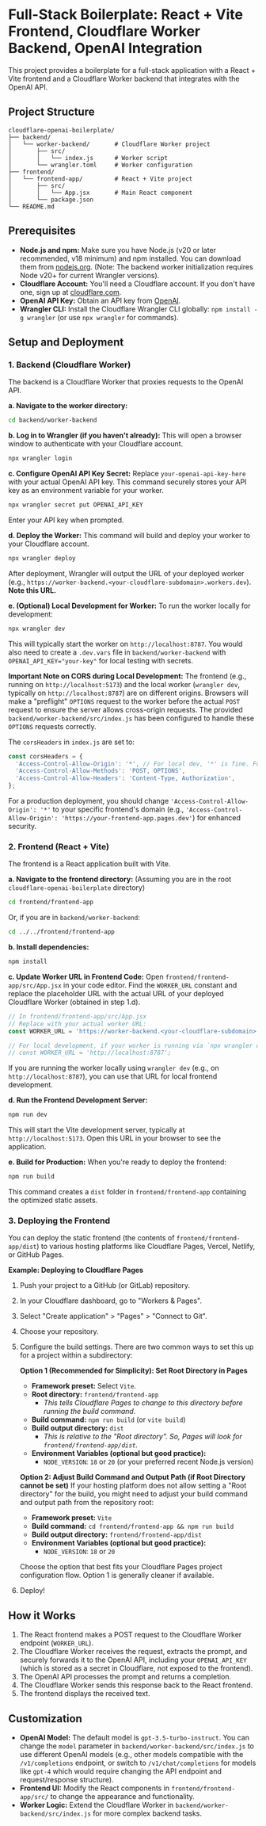 # Full-Stack Boilerplate: React + Vite Frontend, Cloudflare Worker Backend, OpenAI Integration

This project provides a boilerplate for a full-stack application with a React + Vite frontend and a Cloudflare Worker backend that integrates with the OpenAI API.

## Project Structure

```
cloudflare-openai-boilerplate/
├── backend/
│   └── worker-backend/       # Cloudflare Worker project
│       ├── src/
│       │   └── index.js      # Worker script
│       └── wrangler.toml     # Worker configuration
├── frontend/
│   └── frontend-app/         # React + Vite project
│       ├── src/
│       │   └── App.jsx       # Main React component
│       └── package.json
└── README.md
```

## Prerequisites

*   **Node.js and npm:** Make sure you have Node.js (v20 or later recommended, v18 minimum) and npm installed. You can download them from [nodejs.org](https://nodejs.org/). (Note: The backend worker initialization requires Node v20+ for current Wrangler versions).
*   **Cloudflare Account:** You'll need a Cloudflare account. If you don't have one, sign up at [cloudflare.com](https://www.cloudflare.com/).
*   **OpenAI API Key:** Obtain an API key from [OpenAI](https://platform.openai.com/account/api-keys).
*   **Wrangler CLI:** Install the Cloudflare Wrangler CLI globally: `npm install -g wrangler` (or use `npx wrangler` for commands).

## Setup and Deployment

### 1. Backend (Cloudflare Worker)

The backend is a Cloudflare Worker that proxies requests to the OpenAI API.

**a. Navigate to the worker directory:**
```bash
cd backend/worker-backend
```

**b. Log in to Wrangler (if you haven't already):**
This will open a browser window to authenticate with your Cloudflare account.
```bash
npx wrangler login
```

**c. Configure OpenAI API Key Secret:**
Replace `your-openai-api-key-here` with your actual OpenAI API key. This command securely stores your API key as an environment variable for your worker.
```bash
npx wrangler secret put OPENAI_API_KEY
```
Enter your API key when prompted.

**d. Deploy the Worker:**
This command will build and deploy your worker to your Cloudflare account.
```bash
npx wrangler deploy
```
After deployment, Wrangler will output the URL of your deployed worker (e.g., `https://worker-backend.<your-cloudflare-subdomain>.workers.dev`). **Note this URL.**

**e. (Optional) Local Development for Worker:**
To run the worker locally for development:
```bash
npx wrangler dev
```
This will typically start the worker on `http://localhost:8787`. You would also need to create a `.dev.vars` file in `backend/worker-backend` with `OPENAI_API_KEY="your-key"` for local testing with secrets.

**Important Note on CORS during Local Development:**
The frontend (e.g., running on `http://localhost:5173`) and the local worker (`wrangler dev`, typically on `http://localhost:8787`) are on different origins. Browsers will make a "preflight" `OPTIONS` request to the worker before the actual `POST` request to ensure the server allows cross-origin requests. The provided `backend/worker-backend/src/index.js` has been configured to handle these `OPTIONS` requests correctly.

The `corsHeaders` in `index.js` are set to:
```javascript
const corsHeaders = {
  'Access-Control-Allow-Origin': '*', // For local dev, '*' is fine. For prod, restrict this to your frontend domain.
  'Access-Control-Allow-Methods': 'POST, OPTIONS',
  'Access-Control-Allow-Headers': 'Content-Type, Authorization',
};
```
For a production deployment, you should change `'Access-Control-Allow-Origin': '*'` to your specific frontend's domain (e.g., `'Access-Control-Allow-Origin': 'https://your-frontend-app.pages.dev'`) for enhanced security.

### 2. Frontend (React + Vite)

The frontend is a React application built with Vite.

**a. Navigate to the frontend directory:**
(Assuming you are in the root `cloudflare-openai-boilerplate` directory)
```bash
cd frontend/frontend-app
```
Or, if you are in `backend/worker-backend`:
```bash
cd ../../frontend/frontend-app
```

**b. Install dependencies:**
```bash
npm install
```

**c. Update Worker URL in Frontend Code:**
Open `frontend/frontend-app/src/App.jsx` in your code editor.
Find the `WORKER_URL` constant and replace the placeholder URL with the actual URL of your deployed Cloudflare Worker (obtained in step 1.d).

```javascript
// In frontend/frontend-app/src/App.jsx
// Replace with your actual worker URL:
const WORKER_URL = 'https://worker-backend.<your-cloudflare-subdomain>.workers.dev';

// For local development, if your worker is running via `npx wrangler dev` (usually on port 8787):
// const WORKER_URL = 'http://localhost:8787';
```
If you are running the worker locally using `wrangler dev` (e.g., on `http://localhost:8787`), you can use that URL for local frontend development.

**d. Run the Frontend Development Server:**
```bash
npm run dev
```
This will start the Vite development server, typically at `http://localhost:5173`. Open this URL in your browser to see the application.

**e. Build for Production:**
When you're ready to deploy the frontend:
```bash
npm run build
```
This command creates a `dist` folder in `frontend/frontend-app` containing the optimized static assets.

### 3. Deploying the Frontend

You can deploy the static frontend (the contents of `frontend/frontend-app/dist`) to various hosting platforms like Cloudflare Pages, Vercel, Netlify, or GitHub Pages.

**Example: Deploying to Cloudflare Pages**

1.  Push your project to a GitHub (or GitLab) repository.
2.  In your Cloudflare dashboard, go to "Workers & Pages".
3.  Select "Create application" > "Pages" > "Connect to Git".
4.  Choose your repository.
5.  Configure the build settings. There are two common ways to set this up for a project within a subdirectory:

    **Option 1 (Recommended for Simplicity): Set Root Directory in Pages**
    *   **Framework preset:** Select `Vite`.
    *   **Root directory:** `frontend/frontend-app`
        *   _This tells Cloudflare Pages to change to this directory before running the build command._
    *   **Build command:** `npm run build` (or `vite build`)
    *   **Build output directory:** `dist`
        *   _This is relative to the "Root directory". So, Pages will look for `frontend/frontend-app/dist`._
    *   **Environment Variables (optional but good practice):**
        *   `NODE_VERSION`: `18` or `20` (or your preferred recent Node.js version)

    **Option 2: Adjust Build Command and Output Path (if Root Directory cannot be set)**
    If your hosting platform does not allow setting a "Root directory" for the build, you might need to adjust your build command and output path from the repository root:
    *   **Framework preset:** `Vite`
    *   **Build command:** `cd frontend/frontend-app && npm run build`
    *   **Build output directory:** `frontend/frontend-app/dist`
    *   **Environment Variables (optional but good practice):**
        *   `NODE_VERSION`: `18` or `20`

    Choose the option that best fits your Cloudflare Pages project configuration flow. Option 1 is generally cleaner if available.
6.  Deploy!

## How it Works

1.  The React frontend makes a POST request to the Cloudflare Worker endpoint (`WORKER_URL`).
2.  The Cloudflare Worker receives the request, extracts the prompt, and securely forwards it to the OpenAI API, including your `OPENAI_API_KEY` (which is stored as a secret in Cloudflare, not exposed to the frontend).
3.  The OpenAI API processes the prompt and returns a completion.
4.  The Cloudflare Worker sends this response back to the React frontend.
5.  The frontend displays the received text.

## Customization

*   **OpenAI Model:** The default model is `gpt-3.5-turbo-instruct`. You can change the `model` parameter in `backend/worker-backend/src/index.js` to use different OpenAI models (e.g., other models compatible with the `/v1/completions` endpoint, or switch to `/v1/chat/completions` for models like `gpt-4` which would require changing the API endpoint and request/response structure).
*   **Frontend UI:** Modify the React components in `frontend/frontend-app/src/` to change the appearance and functionality.
*   **Worker Logic:** Extend the Cloudflare Worker in `backend/worker-backend/src/index.js` for more complex backend tasks.
```
